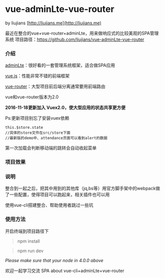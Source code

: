 # vue-adminLte-vue-router

by liujians [http://liujians.me](http://liujians.me)

最近在整合的vue+vue-router+adminLte，用来做响应式的比较美观的SPA管理系统
项目路径：https://github.com/liujians/vue-adminLte-vue-router
### 介绍

[adminLte](https://almsaeedstudio.com/themes/AdminLTE/index2.html)：很好看的一套管理系统框架，适合做SPA应用

[vue.js](http://rc.vuejs.org/guide/)：性能非常不错的前端框架

[vue-router](https://router.vuejs.org/zh-cn/index.html)：大型项目前后端分离通常要用前端路由

vue和vue-router版本为2.0

**2016-11-18更新加入 Vuex2.0，使大型应用的状态共享更方便**

Ps:更新项目别忘了安装vuex依赖

	this.$store.state
	//具体的store文件在src/store下面
	//最新版的demo中、attendance页面可以看到alert的数据

第一次加载会判断移动端的跳转会自动收起菜单
### 项目效果
### 说明

整合到一起之后，把其中用到的其他库（jq,bs等）用官方脚手架中的webpack做了一些配置，使得项目可以跑起来，相关插件也可以用

使用vue-cli搭建整合、帮助使用者跳过一些坑

### 使用方法

开启终端到项目路径下

> npm install

> npm run dev

*Please make sure that your node in 4.0.0 above*

欢迎一起学习交流
SPA about vue-cli+adminLte+vue-router
